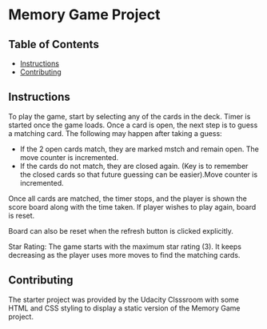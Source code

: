 # Memory Game Project

## Table of Contents

* [Instructions](#instructions)
* [Contributing](#contributing)

## Instructions

To play the game, start by selecting any of the cards in the deck. Timer is started once the game loads. Once a card is open, the next step is to guess a matching card. The following may happen after taking a guess:

* If the 2 open cards match, they are marked mstch and remain open. The move counter is incremented.
* If the cards do not match, they are closed again. (Key is to remember the closed cards so that future guessing can be easier).Move counter is incremented.

Once all cards are matched, the timer stops, and the player is shown the score board along with the time taken. If player wishes to play again, board is reset.

Board can also be reset when the refresh button is clicked explicitly.

Star Rating: The game starts with the maximum star rating (3). It keeps decreasing as the player uses more moves to find the matching cards.

## Contributing

The starter project was provided by the Udacity Clsssroom with some HTML and CSS styling to display a static version of the Memory Game project.